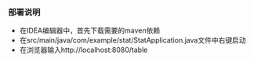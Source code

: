 ### 部署说明
- 在IDEA编辑器中，首先下载需要的maven依赖
- 在src/main/java/com/example/stat/StatApplication.java文件中右键启动
- 在浏览器输入http://localhost:8080/table